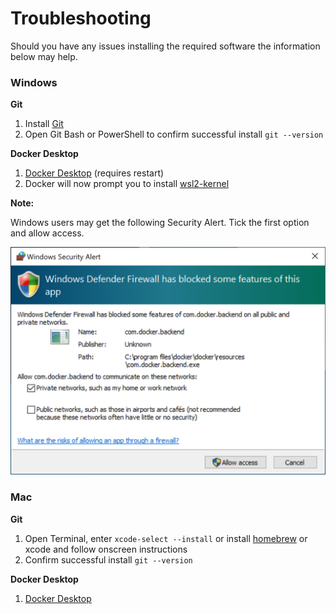 # Troubleshooting

Should you have any issues installing the required software the information below may help.

### Windows

**Git**

1. Install [Git](https://git-scm.com/download/win)
2. Open Git Bash or PowerShell to confirm successful install `git --version`

**Docker Desktop**

1. [Docker Desktop](https://www.docker.com/get-started) (requires restart)
2. Docker will now prompt you to install [wsl2-kernel](https://docs.microsoft.com/en-gb/windows/wsl/wsl2-kernel)

**Note:**

Windows users may get the following Security Alert. Tick the first option and allow access.

![Security Alert](img/docker-windows-firewall.png)

### Mac

**Git**

1. Open Terminal, enter `xcode-select --install` or install [homebrew](https://brew.sh/) or xcode and follow onscreen instructions
2. Confirm successful install `git --version`

**Docker Desktop**

1. [Docker Desktop](https://www.docker.com/get-started)
